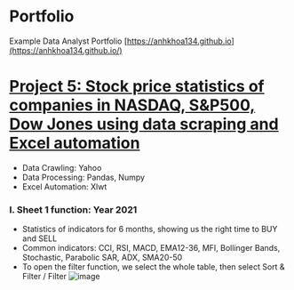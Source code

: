 # Portfolio
Example Data Analyst Portfolio
[https://anhkhoa134.github.io](https://anhkhoa134.github.io/)


# [Project 5: Stock price statistics of companies in NASDAQ, S&P500, Dow Jones using data scraping and Excel automation](https://github.com/anhkhoa134/portfolio/tree/main/Project_5)

* Data Crawling: Yahoo
* Data Processing: Pandas, Numpy
* Excel Automation: Xlwt

### I. Sheet 1 function: Year 2021
- Statistics of indicators for 6 months, showing us the right time to BUY and SELL
- Common indicators: CCI, RSI, MACD, EMA12-36, MFI, Bollinger Bands, Stochastic, Parabolic SAR, ADX, SMA20-50
- To open the filter function, we select the whole table, then select Sort & Filter / Filter
![image](https://user-images.githubusercontent.com/108108639/215113280-697624ee-9d2f-4bea-90e5-6bcf19dd1609.png)
